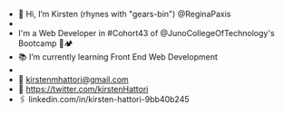 - 👋 Hi, I’m Kirsten (rhynes with "gears-bin") @ReginaPaxis
- 
- I'm a Web Developer in #Cohort43 of @JunoCollegeOfTechnology's Bootcamp 🥾🏕 
- 📚 I’m currently learning Front End Web Development 
-
- 📧 kirstenmhattori@gmail.com 
- 🐥 https://twitter.com/kirstenHattori
- 🖇 linkedin.com/in/kirsten-hattori-9bb40b245


<!---
ReginaPaxis/ReginaPaxis is a ✨ special ✨ repository because its `README.md` (this file) appears on your GitHub profile.
You can click the Preview link to take a look at your changes.
--->

